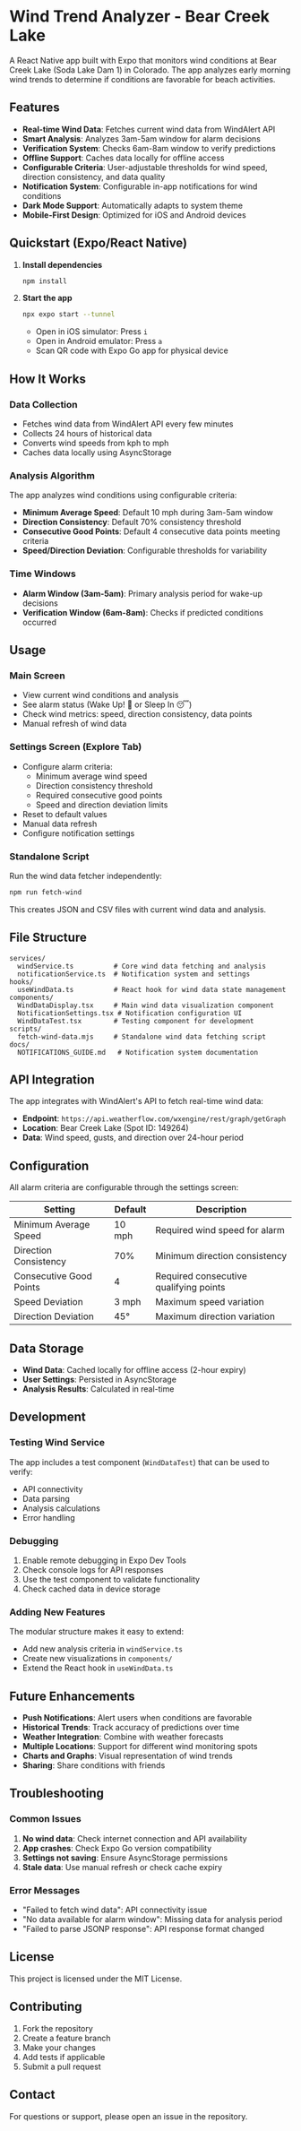 # Wind Trend Analyzer - Bear Creek Lake

A React Native app built with Expo that monitors wind conditions at Bear Creek Lake (Soda Lake Dam 1) in Colorado. The app analyzes early morning wind trends to determine if conditions are favorable for beach activities.

## Features

- **Real-time Wind Data**: Fetches current wind data from WindAlert API
- **Smart Analysis**: Analyzes 3am-5am window for alarm decisions
- **Verification System**: Checks 6am-8am window to verify predictions
- **Offline Support**: Caches data locally for offline access
- **Configurable Criteria**: User-adjustable thresholds for wind speed, direction consistency, and data quality
- **Notification System**: Configurable in-app notifications for wind conditions
- **Dark Mode Support**: Automatically adapts to system theme
- **Mobile-First Design**: Optimized for iOS and Android devices

## Quickstart (Expo/React Native)

1. **Install dependencies**
   ```bash
   npm install
   ```
2. **Start the app**
   ```bash
   npx expo start --tunnel
   ```
   - Open in iOS simulator: Press `i`
   - Open in Android emulator: Press `a`
   - Scan QR code with Expo Go app for physical device

## How It Works

### Data Collection
- Fetches wind data from WindAlert API every few minutes
- Collects 24 hours of historical data
- Converts wind speeds from kph to mph
- Caches data locally using AsyncStorage

### Analysis Algorithm
The app analyzes wind conditions using configurable criteria:

- **Minimum Average Speed**: Default 10 mph during 3am-5am window
- **Direction Consistency**: Default 70% consistency threshold
- **Consecutive Good Points**: Default 4 consecutive data points meeting criteria
- **Speed/Direction Deviation**: Configurable thresholds for variability

### Time Windows
- **Alarm Window (3am-5am)**: Primary analysis period for wake-up decisions
- **Verification Window (6am-8am)**: Checks if predicted conditions occurred

## Usage

### Main Screen
- View current wind conditions and analysis
- See alarm status (Wake Up! 🌊 or Sleep In 😴)
- Check wind metrics: speed, direction consistency, data points
- Manual refresh of wind data

### Settings Screen (Explore Tab)
- Configure alarm criteria:
  - Minimum average wind speed
  - Direction consistency threshold
  - Required consecutive good points
  - Speed and direction deviation limits
- Reset to default values
- Manual data refresh
- Configure notification settings

### Standalone Script
Run the wind data fetcher independently:
```bash
npm run fetch-wind
```
This creates JSON and CSV files with current wind data and analysis.

## File Structure

```
services/
  windService.ts          # Core wind data fetching and analysis
  notificationService.ts  # Notification system and settings
hooks/
  useWindData.ts          # React hook for wind data state management
components/
  WindDataDisplay.tsx     # Main wind data visualization component
  NotificationSettings.tsx # Notification configuration UI
  WindDataTest.tsx        # Testing component for development
scripts/
  fetch-wind-data.mjs     # Standalone wind data fetching script
docs/
  NOTIFICATIONS_GUIDE.md   # Notification system documentation
```

## API Integration

The app integrates with WindAlert's API to fetch real-time wind data:
- **Endpoint**: `https://api.weatherflow.com/wxengine/rest/graph/getGraph`
- **Location**: Bear Creek Lake (Spot ID: 149264)
- **Data**: Wind speed, gusts, and direction over 24-hour period

## Configuration

All alarm criteria are configurable through the settings screen:

| Setting | Default | Description |
|---------|---------|-------------|
| Minimum Average Speed | 10 mph | Required wind speed for alarm |
| Direction Consistency | 70% | Minimum direction consistency |
| Consecutive Good Points | 4 | Required consecutive qualifying points |
| Speed Deviation | 3 mph | Maximum speed variation |
| Direction Deviation | 45° | Maximum direction variation |

## Data Storage

- **Wind Data**: Cached locally for offline access (2-hour expiry)
- **User Settings**: Persisted in AsyncStorage
- **Analysis Results**: Calculated in real-time

## Development

### Testing Wind Service
The app includes a test component (`WindDataTest`) that can be used to verify:
- API connectivity
- Data parsing
- Analysis calculations
- Error handling

### Debugging
1. Enable remote debugging in Expo Dev Tools
2. Check console logs for API responses
3. Use the test component to validate functionality
4. Check cached data in device storage

### Adding New Features
The modular structure makes it easy to extend:
- Add new analysis criteria in `windService.ts`
- Create new visualizations in `components/`
- Extend the React hook in `useWindData.ts`

## Future Enhancements

- **Push Notifications**: Alert users when conditions are favorable
- **Historical Trends**: Track accuracy of predictions over time
- **Weather Integration**: Combine with weather forecasts
- **Multiple Locations**: Support for different wind monitoring spots
- **Charts and Graphs**: Visual representation of wind trends
- **Sharing**: Share conditions with friends

## Troubleshooting

### Common Issues

1. **No wind data**: Check internet connection and API availability
2. **App crashes**: Check Expo Go version compatibility
3. **Settings not saving**: Ensure AsyncStorage permissions
4. **Stale data**: Use manual refresh or check cache expiry

### Error Messages
- "Failed to fetch wind data": API connectivity issue
- "No data available for alarm window": Missing data for analysis period
- "Failed to parse JSONP response": API response format changed

## License

This project is licensed under the MIT License.

## Contributing

1. Fork the repository
2. Create a feature branch
3. Make your changes
4. Add tests if applicable
5. Submit a pull request

## Contact

For questions or support, please open an issue in the repository.

